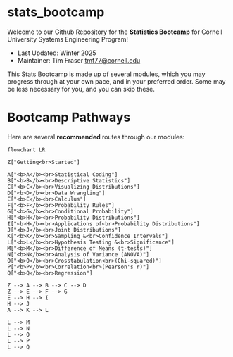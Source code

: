 # stats_bootcamp

Welcome to our Github Repository for the **Statistics Bootcamp** for Cornell University Systems Engineering Program!

- Last Updated: Winter 2025
- Maintainer: Tim Fraser <tmf77@cornell.edu>

This Stats Bootcamp is made up of several modules, which you may progress through at your own pace, and in your preferred order. Some may be less necessary for you, and you can skip these.

# Bootcamp Pathways
Here are several **recommended** routes through our modules:

```mermaid
flowchart LR

Z["Getting<br>Started"]

A["<b>A</b><br>Statistical Coding"]
B["<b>B</b><br>Descriptive Statistics"]
C["<b>C</b><br>Visualizing Distributions"]
D["<b>D</b><br>Data Wrangling"]
E["<b>E</b><br>Calculus"]
F["<b>F</b><br>Probability Rules"]
G["<b>G</b><br>Conditional Probability"]
H["<b>H</b><br>Probability Distributions"]
I["<b>H</b><br>Applications of<br>Probability Distributions"]
J["<b>J</b><br>Joint Distributions"]
K["<b>K</b><br>Sampling &<br>Confidence Intervals"]
L["<b>L</b><br>Hypothesis Testing &<br>Significance"]
M["<b>M</b><br>Difference of Means (t-tests)"]
N["<b>N</b><br>Analysis of Variance (ANOVA)"]
O["<b>O</b><br>Crosstabulation<br>(Chi-squared)"]
P["<b>P</b><br>Correlation<br>(Pearson's r)"]
Q["<b>Q</b><br>Regression"]

Z --> A --> B --> C --> D
Z --> E --> F --> G
E --> H --> I
H --> J
A --> K --> L

L --> M
L --> N
L --> O
L --> P
L --> Q


```

